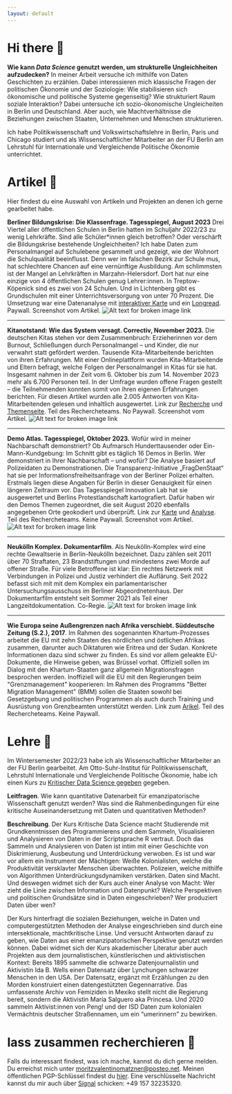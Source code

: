 ```yaml
---
layout: default
---
```

# Hi there 🌸
**Wie kann _Data Science_ genutzt werden, um strukturelle Ungleichheiten aufzudecken?** In meiner Arbeit versuche ich mithilfe von Daten Geschichten zu erzählen. Dabei interessieren mich klassische Fragen der politischen Ökonomie und der Soziologie: Wie stabilisieren sich ökonomische und politische Systeme gegenseitig? Wie strukturiert Raum soziale Interaktion? Dabei untersuche ich sozio-ökonomische Ungleicheiten in Berlin und Deutschland. Aber auch, wie  Machtverhältnisse die Beziehungen zwischen Staaten, Unternehmen und Menschen strukturieren.

Ich habe Politikwissenschaft und Volkswirtschaftslehre in Berlin, Paris und Chicago studiert und als Wissenschaftlicher Mitarbeiter an der FU Berlin am Lehrstuhl für Internationale und Vergleichende Politische Ökonomie unterrichtet. 

# Artikel 🌸
Hier findest du eine Auswahl von Artikeln und Projekten an denen ich gerne gearbeitet habe.  

**Berliner Bildungskrise: Die Klassenfrage. Tagesspiegel, August 2023** Drei Viertel aller öffentlichen Schulen in Berlin hatten im Schuljahr 2022/23 zu wenig Lehrkräfte. Sind alle Schüler\*innen gleich betroffen? Oder verschärft die Bildungskrise bestehende Ungleichheiten? Ich habe Daten zum Personalmangel auf Schulebene gesammelt und gezeigt, wie der Wohnort die Schulqualität beeinflusst. Denn wer im falschen Bezirk zur Schule mus, hat schlechtere Chancen auf eine vernünftige Ausbildung. Am schlimmsten ist der Mangel an Lehrkräften in Marzahn-Helersdorf. Dort hat nur eine einzige von 4 öffentlichen Schulen genug Lehrer:innen. In Treptow- Köpenick sind es zwei von 24 Schulen. Und in Lichtenberg gibt es Grundschulen mit einer Unterrichtsversorgung von unter 70 Prozent. Die Umsetzung war eine Datenanalyse mit [interaktiver Karte](https://interaktiv.tagesspiegel.de/lab/berliner-klassenfrage-hier-gibt-es-am-meisten-unterrichtsausfall-datenanalyse-und-interakive-karte/) und ein [Longread](https://interaktiv.tagesspiegel.de/lab/ohne-reserve-eine-berliner-schulleiterin-kaempft-mit-dem-lehrermangel/). Paywall. Screenshot vom Artikel. 
![Alt text for broken image link](assets/img/lehrkraefte.png)

---

**Kitanotstand: Wie das System versagt. Correctiv, November 2023.** Die deutschen Kitas stehen vor dem Zusammenbruch: Erzieherinnen vor dem Burnout, Schließungen durch Personalmangel – und Kinder, die nur verwahrt statt gefördert werden. Tausende Kita-Mitarbeitende berichten von ihren Erfahrungen. Mit einer Onlineplattform wurden Kita-Mitarbeitende und Eltern befragt, welche Folgen der Personalmangel in Kitas für sie hat. Insgesamt nahmen in der Zeit vom 6. Oktober bis zum 14. November 2023 mehr als 6.700 Personen teil. In der Umfrage wurden offene Fragen gestellt – die Teilnehmenden konnten somit von ihren eigenen Erfahrungen berichten. Für diesen Artikel wurden alle 2.005 Antworten von Kita-Mitarbeitenden gelesen und inhaltlich ausgewertet. Link zur [Recherche](https://correctiv.org/aktuelles/bildung/2023/11/14/kitanotstand-wie-das-system-versagt-personalmangel-erzieher/) und [Themenseite](https://correctiv.org/aktuelles/bildung/2023/11/10/kitanotstand-was-sie-tun-koennen/). Teil des Rechercheteams. No Paywall. Screenshot vom Artikel. 
![Alt text for broken image link](assets/img/kitas.png)

---

**Demo Atlas. Tagesspiegel, Oktober 2023.** Wofür wird in meiner Nachbarschaft demonstriert? Ob Aufmarsch Hunderttausender oder Ein-Mann-Kundgebung: Im Schnitt gibt es täglich 16 Demos in Berlin. Wer demonstriert in Ihrer Nachbarschaft – und wofür? Die Analyse basiert auf Polizeidaten zu Demonstrationen. Die Transparenz-Initiative „FragDenStaat“ hat sie per Informationsfreiheitsanfrage von der Berliner Polizei erhalten. Erstmals liegen diese Angaben für Berlin in dieser Genauigkeit für einen längeren Zeitraum vor. Das Tagesspiegel Innovation Lab hat sie ausgewertet und Berlins Protestlandschaft kartografiert. Dafür haben wir den Demos Themen zugeordnet, die seit August 2020 ebenfalls angegebenen Orte geokodiert und überprüft. Link zur [Karte](https://interaktiv.tagesspiegel.de/lab/demo-atlas-berlin-wofuer-wird-in-meiner-nachbarschaft-demonstriert/) und [Analyse](https://interaktiv.tagesspiegel.de/lab/demo-analyse-berlin-wofuer-gehen-die-leute-auf-die-strasse/). Teil des Rechercheteams. Keine Paywall. Screenshot vom Artikel. 
![Alt text for broken image link](assets/img/demoatlas.png)

---

**Neukölln Komplex. Dokumentarfilm**. Als Neukölln-Komplex wird eine rechte Gewaltserie in Berlin-Neukölln bezeichnet. Dazu zählen seit 2011 über 70 Straftaten, 23 Brandstiftungen und mindestens zwei Morde auf offener Straße. Für viele Betroffene ist klar: Ein rechtes Netzwerk mit Verbindungen in Polizei und Justiz verhindert die Auflärung. Seit 2022 befasst sich mit mit dem Komplex ein parlamentarischer Untersuchungsausschuss im Berliner Abgeordnetenhaus. Der Dokumentarfilm entsteht seit Sommer 2021 als Teil einer Langzeitdokumentation. Co-Regie.
![Alt text for broken image link](assets/img/nkk.png)

---

**Wie Europa seine Außengrenzen nach Afrika verschiebt. Süddeutsche Zeitung (S.2.), 2017**. Im Rahmen des sogenannten Khartum-Prozesses arbeitet die EU mit zehn Staaten des nördlichen und östlichen Afrikas zusammen, darunter auch Diktaturen wie Eritrea und der Sudan. Konkrete Informationen dazu sind schwer zu finden. Es sind vor allem geleakte EU-Dokumente, die Hinweise geben, was Brüssel vorhat. Offiziell sollen im Dialog mit den Khartum-Staaten ganz allgemein Migrationsfragen besprochen werden. Inoffiziell will die EU mit den Regierungen beim "Grenzmanagement" kooperieren: Im Rahmen des Programms "Better Migration Management" (BMM) sollen die Staaten sowohl bei Gesetzgebung und politischen Programmen als auch durch Training und Ausrüstung von Grenzbeamten unterstützt werden. Link zum [Arikel](https://www.sueddeutsche.de/politik/migrationspolitik-wie-europa-fluechtlinge-in-afrika-aufhalten-will-1.3314104). Teil des Rechercheteams. Keine Paywall. 

# Lehre 🌸
Im Wintersemester 2022/23 habe ich als Wissenschaftlicher Mitarbeiter an der FU Berlin gearbeitet. Am Otto-Suhr-Institut für Politikwissenschaft, Lehrstuhl Internationale und Vergleichende Politische Ökonomie, habe ich einen Kurs zu [Kritischer Data Science gegeben](https://moritzvalentinomatzner.shinyapps.io/kdst/) gegeben. 

**Leitfragen**. Wie kann quantitative Datenarbeit für emanzipatorische Wissenschaft genutzt werden? Was sind die Rahmenbedingungen für eine kritische Auseinandersetzung mit Daten und quantitativen Methoden?

**Beschreibung**. Der Kurs Kritische Data Science macht Studierende mit Grundkenntnissen des Programmierens und dem Sammeln, Visualisieren und Analysieren von Daten in der Scriptsprache R vertraut. Doch das Sammeln und Analysieren von Daten ist intim mit einer Geschichte von Diskrimierung, Ausbeutung und Unterdrückung verwoben. Es ist und war vor allem ein Instrument der Mächtigen: Weiße Kolonialisten, welche die Produktivität versklavter Menschen überwachten. Polizeien, welche mithilfe von Algorithmen Unterdrückungsdynamiken verstärken. Daten sind Macht. Und deswegen widmet sich der Kurs auch einer Analyse von Macht: Wer zieht die Linie zwischen Information und Datenpunkt? Welche Perspektiven und politischen Grundsätze sind in Daten eingeschrieben? Wer produziert Daten über wen? 

Der Kurs hinterfragt die sozialen Beziehungen, welche in Daten und computergestützten Methoden der Analyse eingeschrieben sind durch eine intersektionale, machtkritische Linse. Und versucht Antworten darauf zu geben, wie Daten aus einer emanzipatorischen Perspektive genutzt werden können. Dabei widmet sich der Kurs akademischer Literatur aber auch Projekten aus dem journalistischen, künstlerischen und aktivistischen Kontext: Bereits 1895 sammelte die schwarze Datenjournalistin und Aktivistin Ida B. Wells einen Datensatz über Lynchungen schwarzer Menschen in den USA. Der Datensatz, ergänzt mit Erzählungen zu den Morden konstruiert einen datengestützten Gegennarrative. Das umfassenste Archiv von Femiziden in Mexiko stellt nicht die Regierung bereit, sondern die Aktivistin María Salguero aka Princesa. Und 2020 sammeln Aktivist:innen von Peng! und der ISD Daten zum kolonialen Vermächtnis deutscher Straßennamen, um ein “umerinnern” zu bewirken.

# lass zusammen recherchieren 🌸
Falls du interessant findest, was ich mache, kannst du dich gerne melden. Du erreichst mich unter moritzvalentinomatzner@posteo.net. Meinen öffentlichen PGP-Schlüssel findest du [hier](https://keys.openpgp.org/search?q=F67B48E81DD633CCB665B44D9288E9D994472E2B). Eine verschlüsselte Nachricht kannst du mir auch über [Signal](https://signal.org/de/) schicken: +49 157 32235320. 
